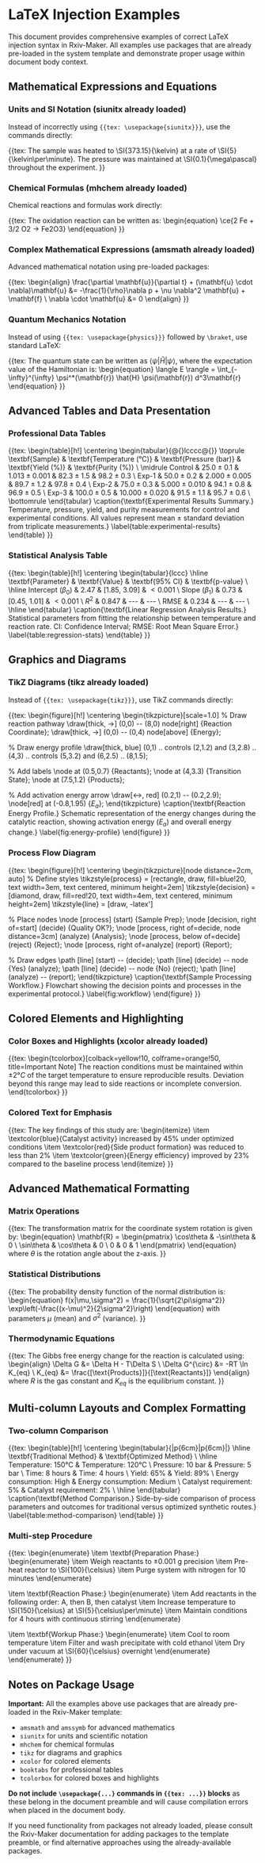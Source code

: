 # LaTeX Injection Examples

This document provides comprehensive examples of correct LaTeX injection syntax in Rxiv-Maker. All examples use packages that are already pre-loaded in the system template and demonstrate proper usage within document body context.

## Mathematical Expressions and Equations

### Units and SI Notation (siunitx already loaded)

Instead of incorrectly using `{{tex: \usepackage{siunitx}}}`, use the commands directly:

{{tex:
The sample was heated to \SI{373.15}{\kelvin} at a rate of \SI{5}{\kelvin\per\minute}.
The pressure was maintained at \SI{0.1}{\mega\pascal} throughout the experiment.
}}

### Chemical Formulas (mhchem already loaded)

Chemical reactions and formulas work directly:

{{tex:
The oxidation reaction can be written as:
\begin{equation}
\ce{2 Fe + 3/2 O2 -> Fe2O3}
\end{equation}
}}

### Complex Mathematical Expressions (amsmath already loaded)

Advanced mathematical notation using pre-loaded packages:

{{tex:
\begin{align}
\frac{\partial \mathbf{u}}{\partial t} + (\mathbf{u} \cdot \nabla)\mathbf{u} &= -\frac{1}{\rho}\nabla p + \nu \nabla^2 \mathbf{u} + \mathbf{f} \\
\nabla \cdot \mathbf{u} &= 0
\end{align}
}}

### Quantum Mechanics Notation

Instead of using `{{tex: \usepackage{physics}}}` followed by `\braket`, use standard LaTeX:

{{tex:
The quantum state can be written as $\langle \psi | \hat{H} | \psi \rangle$, where the expectation value of the Hamiltonian is:
\begin{equation}
\langle E \rangle = \int_{-\infty}^{\infty} \psi^*(\mathbf{r}) \hat{H} \psi(\mathbf{r}) d^3\mathbf{r}
\end{equation}
}}

## Advanced Tables and Data Presentation

### Professional Data Tables

{{tex:
\begin{table}[h!]
\centering
\begin{tabular}{@{}lcccc@{}}
\toprule
\textbf{Sample} & \textbf{Temperature (°C)} & \textbf{Pressure (bar)} & \textbf{Yield (\%)} & \textbf{Purity (\%)} \\
\midrule
Control & $25.0 \pm 0.1$ & $1.013 \pm 0.001$ & $82.3 \pm 1.5$ & $98.2 \pm 0.3$ \\
Exp-1 & $50.0 \pm 0.2$ & $2.000 \pm 0.005$ & $89.7 \pm 1.2$ & $97.8 \pm 0.4$ \\
Exp-2 & $75.0 \pm 0.3$ & $5.000 \pm 0.010$ & $94.1 \pm 0.8$ & $96.9 \pm 0.5$ \\
Exp-3 & $100.0 \pm 0.5$ & $10.000 \pm 0.020$ & $91.5 \pm 1.1$ & $95.7 \pm 0.6$ \\
\bottomrule
\end{tabular}
\caption{\textbf{Experimental Results Summary.} Temperature, pressure, yield, and purity measurements for control and experimental conditions. All values represent mean $\pm$ standard deviation from triplicate measurements.}
\label{table:experimental-results}
\end{table}
}}

### Statistical Analysis Table

{{tex:
\begin{table}[h!]
\centering
\begin{tabular}{lccc}
\hline
\textbf{Parameter} & \textbf{Value} & \textbf{95\% CI} & \textbf{p-value} \\
\hline
Intercept ($\beta_0$) & 2.47 & [1.85, 3.09] & $< 0.001$ \\
Slope ($\beta_1$) & 0.73 & [0.45, 1.01] & $< 0.001$ \\
$R^2$ & 0.847 & --- & --- \\
RMSE & 0.234 & --- & --- \\
\hline
\end{tabular}
\caption{\textbf{Linear Regression Analysis Results.} Statistical parameters from fitting the relationship between temperature and reaction rate. CI: Confidence Interval; RMSE: Root Mean Square Error.}
\label{table:regression-stats}
\end{table}
}}

## Graphics and Diagrams

### TikZ Diagrams (tikz already loaded)

Instead of `{{tex: \usepackage{tikz}}}`, use TikZ commands directly:

{{tex:
\begin{figure}[h!]
\centering
\begin{tikzpicture}[scale=1.0]
  % Draw reaction pathway
  \draw[thick, ->] (0,0) -- (8,0) node[right] {Reaction Coordinate};
  \draw[thick, ->] (0,0) -- (0,4) node[above] {Energy};

  % Draw energy profile
  \draw[thick, blue] (0,1) .. controls (2,1.2) and (3,2.8) .. (4,3)
                     .. controls (5,3.2) and (6,2.5) .. (8,1.5);

  % Add labels
  \node at (0.5,0.7) {Reactants};
  \node at (4,3.3) {Transition State};
  \node at (7.5,1.2) {Products};

  % Add activation energy arrow
  \draw[<->, red] (0.2,1) -- (0.2,2.9);
  \node[red] at (-0.8,1.95) {$E_a$};
\end{tikzpicture}
\caption{\textbf{Reaction Energy Profile.} Schematic representation of the energy changes during the catalytic reaction, showing activation energy ($E_a$) and overall energy change.}
\label{fig:energy-profile}
\end{figure}
}}

### Process Flow Diagram

{{tex:
\begin{figure}[h!]
\centering
\begin{tikzpicture}[node distance=2cm, auto]
  % Define styles
  \tikzstyle{process} = [rectangle, draw, fill=blue!20, text width=3em, text centered, minimum height=2em]
  \tikzstyle{decision} = [diamond, draw, fill=red!20, text width=4em, text centered, minimum height=2em]
  \tikzstyle{line} = [draw, -latex']

  % Place nodes
  \node [process] (start) {Sample Prep};
  \node [decision, right of=start] (decide) {Quality OK?};
  \node [process, right of=decide, node distance=3cm] (analyze) {Analysis};
  \node [process, below of=decide] (reject) {Reject};
  \node [process, right of=analyze] (report) {Report};

  % Draw edges
  \path [line] (start) -- (decide);
  \path [line] (decide) -- node {Yes} (analyze);
  \path [line] (decide) -- node {No} (reject);
  \path [line] (analyze) -- (report);
\end{tikzpicture}
\caption{\textbf{Sample Processing Workflow.} Flowchart showing the decision points and processes in the experimental protocol.}
\label{fig:workflow}
\end{figure}
}}

## Colored Elements and Highlighting

### Color Boxes and Highlights (xcolor already loaded)

{{tex:
\begin{tcolorbox}[colback=yellow!10, colframe=orange!50, title=Important Note]
The reaction conditions must be maintained within $\pm 2°C$ of the target temperature to ensure reproducible results. Deviation beyond this range may lead to side reactions or incomplete conversion.
\end{tcolorbox}
}}

### Colored Text for Emphasis

{{tex:
The key findings of this study are:
\begin{itemize}
\item \textcolor{blue}{Catalyst activity} increased by 45\% under optimized conditions
\item \textcolor{red}{Side product formation} was reduced to less than 2\%
\item \textcolor{green}{Energy efficiency} improved by 23\% compared to the baseline process
\end{itemize}
}}

## Advanced Mathematical Formatting

### Matrix Operations

{{tex:
The transformation matrix for the coordinate system rotation is given by:
\begin{equation}
\mathbf{R} = \begin{pmatrix}
\cos\theta & -\sin\theta & 0 \\
\sin\theta & \cos\theta & 0 \\
0 & 0 & 1
\end{pmatrix}
\end{equation}
where $\theta$ is the rotation angle about the z-axis.
}}

### Statistical Distributions

{{tex:
The probability density function of the normal distribution is:
\begin{equation}
f(x|\mu,\sigma^2) = \frac{1}{\sqrt{2\pi\sigma^2}} \exp\left(-\frac{(x-\mu)^2}{2\sigma^2}\right)
\end{equation}
with parameters $\mu$ (mean) and $\sigma^2$ (variance).
}}

### Thermodynamic Equations

{{tex:
The Gibbs free energy change for the reaction is calculated using:
\begin{align}
\Delta G &= \Delta H - T\Delta S \\
\Delta G^{\circ} &= -RT \ln K_{eq} \\
K_{eq} &= \frac{[\text{Products}]}{[\text{Reactants}]}
\end{align}
where $R$ is the gas constant and $K_{eq}$ is the equilibrium constant.
}}

## Multi-column Layouts and Complex Formatting

### Two-column Comparison

{{tex:
\begin{table}[h!]
\centering
\begin{tabular}{|p{6cm}|p{6cm}|}
\hline
\textbf{Traditional Method} & \textbf{Optimized Method} \\
\hline
Temperature: 150°C & Temperature: 120°C \\
Pressure: 10 bar & Pressure: 5 bar \\
Time: 8 hours & Time: 4 hours \\
Yield: 65\% & Yield: 89\% \\
Energy consumption: High & Energy consumption: Medium \\
Catalyst requirement: 5\% & Catalyst requirement: 2\% \\
\hline
\end{tabular}
\caption{\textbf{Method Comparison.} Side-by-side comparison of process parameters and outcomes for traditional versus optimized synthetic routes.}
\label{table:method-comparison}
\end{table}
}}

### Multi-step Procedure

{{tex:
\begin{enumerate}
\item \textbf{Preparation Phase:}
  \begin{enumerate}
    \item Weigh reactants to $\pm 0.001$ g precision
    \item Pre-heat reactor to \SI{100}{\celsius}
    \item Purge system with nitrogen for 10 minutes
  \end{enumerate}

\item \textbf{Reaction Phase:}
  \begin{enumerate}
    \item Add reactants in the following order: A, then B, then catalyst
    \item Increase temperature to \SI{150}{\celsius} at \SI{5}{\celsius\per\minute}
    \item Maintain conditions for 4 hours with continuous stirring
  \end{enumerate}

\item \textbf{Workup Phase:}
  \begin{enumerate}
    \item Cool to room temperature
    \item Filter and wash precipitate with cold ethanol
    \item Dry under vacuum at \SI{60}{\celsius} overnight
  \end{enumerate}
\end{enumerate}
}}

## Notes on Package Usage

**Important:** All the examples above use packages that are already pre-loaded in the Rxiv-Maker template:

- `amsmath` and `amssymb` for advanced mathematics
- `siunitx` for units and scientific notation
- `mhchem` for chemical formulas
- `tikz` for diagrams and graphics
- `xcolor` for colored elements
- `booktabs` for professional tables
- `tcolorbox` for colored boxes and highlights

**Do not include `\usepackage{...}` commands in `{{tex: ...}}` blocks** as these belong in the document preamble and will cause compilation errors when placed in the document body.

If you need functionality from packages not already loaded, please consult the Rxiv-Maker documentation for adding packages to the template preamble, or find alternative approaches using the already-available packages.